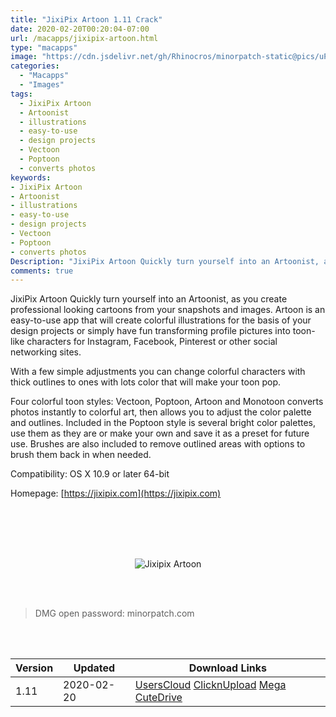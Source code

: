 ```yaml
---
title: "JixiPix Artoon 1.11 Crack"
date: 2020-02-20T00:20:04-07:00
url: /macapps/jixipix-artoon.html
type: "macapps"
image: "https://cdn.jsdelivr.net/gh/Rhinocros/minorpatch-static@pics/uPic/bwUULM.jpg"
categories:
  - "Macapps"
  - "Images"
tags:
  - JixiPix Artoon
  - Artoonist
  - illustrations
  - easy-to-use
  - design projects
  - Vectoon
  - Poptoon
  - converts photos
keywords:
- JixiPix Artoon
- Artoonist
- illustrations
- easy-to-use
- design projects
- Vectoon
- Poptoon
- converts photos
Description: "JixiPix Artoon Quickly turn yourself into an Artoonist, as you create professional looking cartoons from your snapshots and images"
comments: true
---
```


JixiPix Artoon Quickly turn yourself into an Artoonist, as you create professional looking cartoons from your snapshots and images. Artoon is an easy-to-use app that will create colorful illustrations for the basis of your design projects or simply have fun transforming profile pictures into toon-like characters for Instagram, Facebook, Pinterest or other social networking sites.

With a few simple adjustments you can change colorful characters with thick outlines to ones with lots color that will make your toon pop.

Four colorful toon styles: Vectoon, Poptoon, Artoon and Monotoon converts photos instantly to colorful art, then allows you to adjust the color palette and outlines. Included in the Poptoon style is several bright color palettes, use them as they are or make your own and save it as a preset for future use. Brushes are also included to remove outlined areas with options to brush them back in when needed.



Compatibility: OS X 10.9 or later 64-bit

Homepage: [https://jixipix.com](https://jixipix.com)

<br/>
<br/>
<script async src="https://pagead2.googlesyndication.com/pagead/js/adsbygoogle.js"></script>
<ins class="adsbygoogle"
     style="display:block; text-align:center;"
     data-ad-layout="in-article"
     data-ad-format="fluid"
     data-ad-client="ca-pub-8746275014476192"
     data-ad-slot="5144997159"></ins>
<script>
     (adsbygoogle = window.adsbygoogle || []).push({});
</script>
<br/>
<br/>


<center>

![Jixipix Artoon](https://cdn.jsdelivr.net/gh/Rhinocros/minorpatch-static@pics/uPic/MinorPatch-20200220160128.jpg)

</center>

<br/>
<br/>


> DMG open password: minorpatch.com

<br/>

<br/>
<div id="history_version" class="history_version">

| Version | Updated | Download Links |
| ---- | ---- | ---- |
| 1.11 | 2020-02-20 | [UsersCloud](https://ouo.io/27nPYD)   [ClicknUpload](https://ouo.io/ESXN3R)   [Mega](https://ouo.io/fTh5mv)   [CuteDrive](https://ouo.io/pU3Hnw) |

</div>
